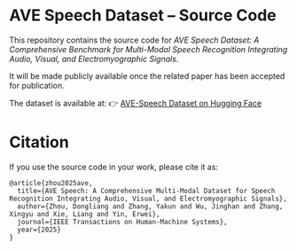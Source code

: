 # AVE Speech Dataset – Source Code

This repository contains the source code for *AVE Speech Dataset: A Comprehensive Benchmark for Multi-Modal Speech Recognition Integrating Audio, Visual, and Electromyographic Signals*.

It will be made publicly available once the related paper has been accepted for publication.

The dataset is available at:
👉 [AVE-Speech Dataset on Hugging Face](https://huggingface.co/datasets/MML-Group/AVE-Speech)

# Citation
If you use the source code in your work, please cite it as:
```
@article{zhou2025ave,
  title={AVE Speech: A Comprehensive Multi-Modal Dataset for Speech Recognition Integrating Audio, Visual, and Electromyographic Signals},
  author={Zhou, Dongliang and Zhang, Yakun and Wu, Jinghan and Zhang, Xingyu and Xie, Liang and Yin, Erwei},
  journal={IEEE Transactions on Human-Machine Systems},
  year={2025}
}
```
